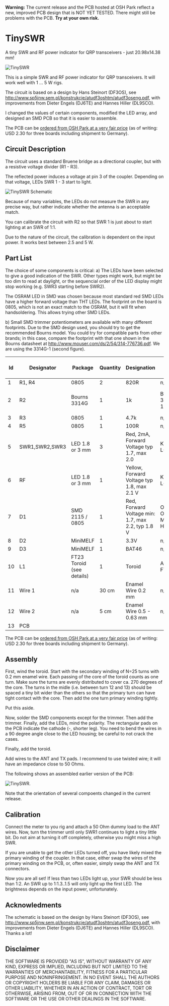 **Warning:** The current release and the PCB hosted at OSH Park reflect a new, improved PCB design that is NOT YET TESTED. There might still be problems with the PCB. **Try at your own risk.**

# TinySWR
A tiny SWR and RF power indicator for QRP transceivers - just 20.98x14.38 mm!

![TinySWR](https://raw.githubusercontent.com/mfhepp/tinyswr/master/images/tinyswr1.png)

This is a simple SWR and RF power indicator for QRP transceivers. It will work well with 1 ... 5 W rigs.

The circuit is based on a design by Hans Steinort (DF3OS),
see http://www.sp5jnw.sem.pl/konstrukcje/atudf3oshtm/atudf3oseng.pdf,
with improvements from Dieter Engels (DJ6TE) and 
Hannes Hiller (DL9SCO).

I changed the values of certain components, modified the LED array, and designed an SMD PCB so that it is easier to assemble.

The PCB can be [ordered from OSH Park at a very fair price](https://oshpark.com/shared_projects/kZaRTLlD) (as of writing: USD 2.30 for three boards including shipment to Germany).

## Circuit Description ##
The circuit uses a standard Bruene bridge as a directional coupler, but with a resistive voltage divider (R1 - R3).

The reflected power induces a voltage at pin 3 of the coupler. Depending on that voltage, LEDs SWR 1 - 3 start to light.

![TinySWR Schematic](https://raw.githubusercontent.com/mfhepp/tinyswr/master/images/tinyswr-schematic.png)

Because of many variables, the LEDs do not measure the SWR in any precise way, but rather indicate whether the antenna is an acceptable match.

You can calibrate the circuit with R2 so that SWR 1 is just about to start lighting at an SWR of 1:1.

Due to the nature of the circuit, the calibration is dependent on the input power. It works best between 2.5 and 5 W.

## Part List ##
The choice of some components is critical: 
a) The LEDs have been selected to give a good indication of the SWR. Other types might work, but might be too dim to read at daylight, or the sequencial order of the LED display might stop working (e.g. SWR3 starting before SWR2).

The OSRAM LED in SMD was chosen because most standard red SMD LEDs have a higher forward voltage than THT LEDs. The footprint on the board is 0805, which is not an exact match to the OSRAM, but it will fit when handsoldering. This allows trying other SMD LEDs.

b) Small SMD trimmer potentiometers are available with many different footprints. Due to the SMD design used, you should try to get the recommended Bourns model. You could try for compatible parts from other brands; in this case, compare the footprint with that one shown in the Bourns datasheet at http://www.mouser.com/ds/2/54/314-776736.pdf. We are using the 3314G-1 (second figure).

 Id | Designator | Package | Quantity | Designation | MPN | Supplier and Reference |
--- | ---------- | ------- | -------- | ----------- | --- | ---------------------- |
1 | R1, R4 | 0805 | 2 | 820R | n/a | Any | 
2 | R2 | Bourns 3314G | 1 | 1k | Bourns 3314G-1-102E | Mouser: 652-3314G-1-102E | http://www.mouser.de/ProductDetail/Bourns/3314G-1-102E/
3 | R3 | 0805 | 1 | 4.7k | n/a | Any | 
4 | R5 | 0805 | 1 | 100R | n/a | Any | 
5 | SWR1,SWR2,SWR3 | LED 1.8 or 3 mm | 3 | Red, 2mA, Forward Voltage typ 1.7, max 2.0 | KINGBRIGHT L-934LID | Reichelt: LED 3MM 2MA RT | 
6 | RF | LED 1.8 or 3 mm | 1 | Yellow, Forward Voltage typ 1.8, max 2.1 V | KINGBRIGHT L-934LYD | Reichelt: LED 3MM 2MA GE | 
7 | D1 | SMD 2115 / 0805 | 1 | Red, Forward Voltage min: 1.7, max 2.2, typ 1.8 V | OSRAM OPTO LS M67K-H2L1-1-Z  | Reichelt: LS M67K | 
8 | D2 | MiniMELF | 1 | 3.3V | n/a | Any | 
9 | D3 | MiniMELF | 1 | BAT46 | n/a | Any | 
10 | L1 | FT23 Toroid (see details) | 1 | Toroid | Amidon FT23-43 | Reichelt: FT 23-43 | 
11 | Wire 1 | n/a | 30 cm | Enamel Wire 0.2 mm | n/a | Any | 
12 | Wire 2 | n/a | 5 cm | Enamel Wire 0.5 - 0.63 mm | n/a | Any | 
13 | PCB |  |  |  |  |  | 

The PCB can be [ordered from OSH Park at a very fair price](https://oshpark.com/shared_projects/kZaRTLlD) (as of writing: USD 2.30 for three boards including shipment to Germany).

## Assembly ##
First, wind the toroid. Start with the secondary winding of N=25 turns with 0.2 mm enamel wire. Each passing of the core of the toroid counts as one turn. Make sure the turns are evenly distributed to cover ca. 270 degrees of the core. The turns in the midle (i.e. between turn 12 and 13) should be spaced a tiny bit wider than the others so that the primary turn can have tight contact with the core. Then add the one turn primary winding tightly.

Put this aside.

Now, solder the SMD components except for the trimmer. Then add the trimmer. Finally, add the LEDs, mind the polarity. The rectangular pads on the PCB indicate the cathode (-, shorter leg). You need to bend the wires in a 90 degree angle close to the LED housing; be careful to not crack the cases.

Finally, add the toroid. 

Add wires to the ANT and TX pads. I recommend to use twisted wire; it will have an impedance close to 50 Ohms.

The following shows an assembled earlier version of the PCB:

![TinySWR](https://raw.githubusercontent.com/mfhepp/tinyswr/master/images/tinyswr-photo.png). 

Note that the orientation of several compoents changed in the current release.

## Calibration ##
Connect the meter to you rig and attach a 50 Ohm dummy load to the ANT wires. Now, turn the trimmer until only SWR1 continues to light a tiny little bit. Do not aim at turning it off completely, otherwise you might miss a high SWR.

If you are unable to get the other LEDs turned off, you have likely mixed the primary winding of the coupler. In that case, either swap the wires of the primary winding on the PCB, or, often easier, simply swap the ANT and TX connectors.

Now you are all set! If less than two LEDs light up, your SWR should be less than 1:2. An SWR up to 1:1.3..1.5 will only light up the first LED. The brightness depends on the input power, unfortunately.

## Acknowledments ##
The schematic is based on the design by Hans Steinort (DF3OS),
see http://www.sp5jnw.sem.pl/konstrukcje/atudf3oshtm/atudf3oseng.pdf,
with improvements from Dieter Engels (DJ6TE) and 
Hannes Hiller (DL9SCO). Thanks a lot!

## Disclaimer ##
THE SOFTWARE IS PROVIDED "AS IS", WITHOUT WARRANTY OF ANY KIND, EXPRESS OR IMPLIED, INCLUDING BUT NOT LIMITED TO THE WARRANTIES OF MERCHANTABILITY, FITNESS FOR A PARTICULAR PURPOSE AND NONINFRINGEMENT. IN NO EVENT SHALL THE AUTHORS OR COPYRIGHT HOLDERS BE LIABLE FOR ANY CLAIM, DAMAGES OR OTHER LIABILITY, WHETHER IN AN ACTION OF CONTRACT, TORT OR OTHERWISE, ARISING FROM, OUT OF OR IN CONNECTION WITH THE SOFTWARE OR THE USE OR OTHER DEALINGS IN THE SOFTWARE.


